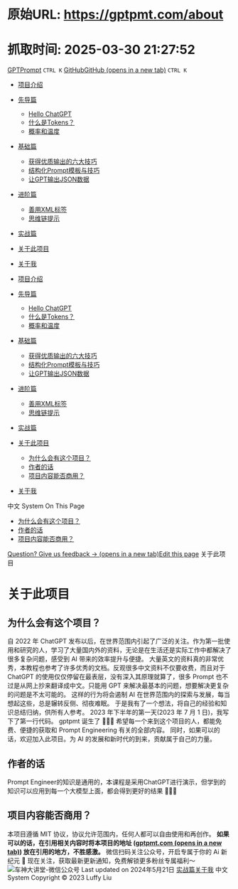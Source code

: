 # 原始URL: https://gptpmt.com/about

# 抓取时间: 2025-03-30 21:27:52

[GPTPrompt](https://gptpmt.com/)
`CTRL K`
[GitHubGitHub (opens in a new tab)](https://github.com/CarGod/gptpmt)
`CTRL K`
  * [项目介绍](https://gptpmt.com/)
  * [先导篇](https://gptpmt.com/preface)
    * [Hello ChatGPT](https://gptpmt.com/preface/hello)
    * [什么是Tokens？](https://gptpmt.com/preface/basics_token)
    * [概率和温度](https://gptpmt.com/preface/basics_probability)
  * [基础篇](https://gptpmt.com/foundation)
    * [获得优质输出的六大技巧](https://gptpmt.com/foundation/grammar)
    * [结构化Prompt模板与技巧](https://gptpmt.com/foundation/structured)
    * [让GPT输出JSON数据](https://gptpmt.com/foundation/json_format)
  * [进阶篇](https://gptpmt.com/advance)
    * [善用XML标签](https://gptpmt.com/advance/use_xml)
    * [思维链提示](https://gptpmt.com/advance/let_think)
  * [实战篇](https://gptpmt.com/practice)
  * [关于此项目](https://gptpmt.com/about)
  * [关于我](https://gptpmt.com/contact)


  * [项目介绍](https://gptpmt.com/)
  * [先导篇](https://gptpmt.com/preface)
    * [Hello ChatGPT](https://gptpmt.com/preface/hello)
    * [什么是Tokens？](https://gptpmt.com/preface/basics_token)
    * [概率和温度](https://gptpmt.com/preface/basics_probability)
  * [基础篇](https://gptpmt.com/foundation)
    * [获得优质输出的六大技巧](https://gptpmt.com/foundation/grammar)
    * [结构化Prompt模板与技巧](https://gptpmt.com/foundation/structured)
    * [让GPT输出JSON数据](https://gptpmt.com/foundation/json_format)
  * [进阶篇](https://gptpmt.com/advance)
    * [善用XML标签](https://gptpmt.com/advance/use_xml)
    * [思维链提示](https://gptpmt.com/advance/let_think)
  * [实战篇](https://gptpmt.com/practice)
  * [关于此项目](https://gptpmt.com/about)
    * [为什么会有这个项目？](https://gptpmt.com/about#为什么会有这个项目)
    * [作者的话](https://gptpmt.com/about#作者的话)
    * [项目内容能否商用？](https://gptpmt.com/about#项目内容能否商用)
  * [关于我](https://gptpmt.com/contact)


中文
System
On This Page
  * [为什么会有这个项目？](https://gptpmt.com/about#为什么会有这个项目)
  * [作者的话](https://gptpmt.com/about#作者的话)
  * [项目内容能否商用？](https://gptpmt.com/about#项目内容能否商用)


[Question? Give us feedback → (opens in a new tab)](https://github.com/CarGod/gptpmt/issues/new?title=Feedback%20for%20%E2%80%9C%E5%85%B3%E4%BA%8E%E6%AD%A4%E9%A1%B9%E7%9B%AE%E2%80%9D&labels=feedback)[Edit this page](https://github.com/CarGod/gptpmt/pages/about.zh.mdx)
关于此项目
# 关于此项目
## 为什么会有这个项目？[](https://gptpmt.com/about#为什么会有这个项目)
自 2022 年 ChatGPT 发布以后，在世界范围内引起了广泛的关注。作为第一批使用和研究的人，学习了大量国内外的资料，无论是在生活还是实际工作中都解决了很多复杂问题，感受到 AI 带来的效率提升与便捷。
大量英文的资料真的非常优秀，本教程也参考了许多优秀的文档。反观很多中文资料不仅要收费，而且对于 ChatGPT 的使用仅仅停留在最表层，没有深入其原理就算了，很多 Prompt 也不过是从网上抄来翻译成中文。只能用 GPT 来解决最基本的问题，想要解决更复杂的问题是不太可能的。
这样的行为将会遏制 AI 在世界范围内的探索与发展，每当想起这些，总是辗转反侧、彻夜难眠。
于是我有了一个想法，将自己的经验和知识总结归纳，供所有人参考。
2023 年下半年的第一天(2023 年 7 月 1 日)，我写下了第一行代码。
gptpmt 诞生了 🎉🎉🎉
希望每一个来到这个项目的人，都能免费、便捷的获取和 Prompt Engineering 有关的全部内容。
同时，如果可以的话，欢迎加入此项目。为 AI 的发展和新时代的到来，贡献属于自己的力量。
## 作者的话[](https://gptpmt.com/about#作者的话)
Prompt Engineer的知识是通用的，本课程是采用ChatGPT进行演示，但学到的知识可以应用到每一个大模型上面，都会得到更好的结果 🍻🍻🍻
## 项目内容能否商用？[](https://gptpmt.com/about#项目内容能否商用)
本项目遵循 MIT 协议，协议允许范围内，任何人都可以自由使用和再创作。
**如果可以的话，在引用相关内容时将本项目的地址 ([gptpmt.com (opens in a new tab)](https://gptpmt.com)) 放在引用的地方，不胜感激。**
微信扫码关注公众号，开启专属于你的
Ai 新纪元
🎉
现在关注，获取最新更新通知，免费解锁更多粉丝专属福利～
![车神大讲堂-微信公众号](https://gptpmt.com/_next/image?url=%2F_next%2Fstatic%2Fmedia%2Fofficial-wechat.616d90eb.png&w=1920&q=75)
Last updated on 2024年5月21日
[实战篇](https://gptpmt.com/practice "实战篇")[关于我](https://gptpmt.com/contact "关于我")
中文
System
Copyright © 2023 Luffy Liu
